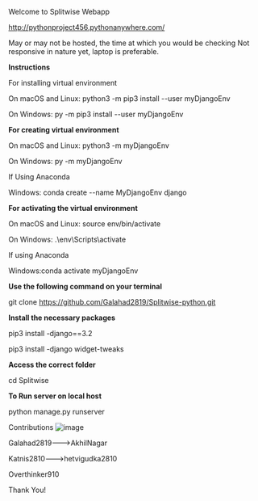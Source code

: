 Welcome to Splitwise Webapp

http://pythonproject456.pythonanywhere.com/

May or may not be hosted, the time at which you would be checking
Not responsive in nature yet, laptop is preferable.


**Instructions**

For installing virtual environment

On macOS and Linux: python3 -m pip3 install --user myDjangoEnv

On Windows: py -m pip3 install --user myDjangoEnv

**For creating virtual environment**

On macOS and Linux: python3 -m myDjangoEnv

On Windows: py -m myDjangoEnv

If Using Anaconda

Windows: conda create --name MyDjangoEnv django

**For activating the virtual environment**

On macOS and Linux: source env/bin/activate

On Windows: .\env\Scripts\activate

If using Anaconda

Windows:conda activate myDjangoEnv

**Use the following command on your terminal**

git clone https://github.com/Galahad2819/Splitwise-python.git

**Install the necessary packages**

pip3 install -django==3.2

pip3 install -django widget-tweaks

**Access the correct folder**

cd Splitwise


**To Run server on local host**

python manage.py runserver

Contributions
![image](https://user-images.githubusercontent.com/73697314/124503287-dde43500-dde2-11eb-923c-d8542cc8effd.png)

Galahad2819--->AkhilNagar

Katnis2810--->hetvigudka2810

Overthinker910

Thank You!

